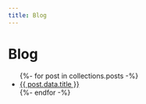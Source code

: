 ```yaml
---
title: Blog
---
```

# Blog
<ul>
{%- for post in collections.posts -%}
  <li><a href="{{ post.url }}">{{ post.data.title }}</a></li>
{%- endfor -%}
</ul>